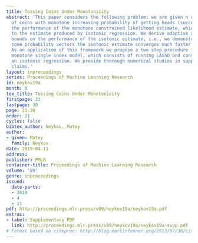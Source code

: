 ```yaml
---
title: Tossing Coins Under Monotonicity
abstract: 'This paper considers the following problem: we are given n coin tosses
  of coins with monotone increasing probability of getting heads (success). We study
  the performance of the monotone constrained likelihood estimate, which is equivalent
  to the estimate produced by isotonic regression. We derive adaptive and non-adaptive
  bounds on the performance of the isotonic estimate, i.e., we demonstrate that for
  some probability vectors the isotonic estimate converges much faster than in general.
  As an application of this framework we propose a two step procedure for the binary
  monotone single index model, which consists of running LASSO and consequently running
  an isotonic regression. We provide thorough numerical studies in support of our
  claims.'
layout: inproceedings
series: Proceedings of Machine Learning Research
id: neykov19a
month: 0
tex_title: Tossing Coins Under Monotonicity
firstpage: 21
lastpage: 30
page: 21-30
order: 21
cycles: false
bibtex_author: Neykov, Matey
author:
- given: Matey
  family: Neykov
date: 2019-04-11
address: 
publisher: PMLR
container-title: Proceedings of Machine Learning Research
volume: '89'
genre: inproceedings
issued:
  date-parts:
  - 2019
  - 4
  - 11
pdf: http://proceedings.mlr.press/v89/neykov19a/neykov19a.pdf
extras:
- label: Supplementary PDF
  link: http://proceedings.mlr.press/v89/neykov19a/neykov19a-supp.pdf
# Format based on citeproc: http://blog.martinfenner.org/2013/07/30/citeproc-yaml-for-bibliographies/
---
```

